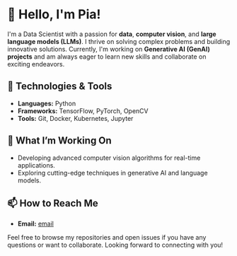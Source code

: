 # 👋 Hello, I'm Pia!




I'm a Data Scientist with a passion for **data**, **computer vision**, and **large language models (LLMs)**. I thrive on solving complex problems and building innovative solutions. Currently, I'm working on **Generative AI (GenAI) projects** and am always eager to learn new skills and collaborate on exciting endeavors.




## 🔧 Technologies & Tools
- **Languages:** Python
- **Frameworks:** TensorFlow, PyTorch, OpenCV
- **Tools:** Git, Docker, Kubernetes, Jupyter




## 🌟 What I’m Working On
- Developing advanced computer vision algorithms for real-time applications.
- Exploring cutting-edge techniques in generative AI and language models.




## 📫 How to Reach Me
- **Email:** [email](mailto:princess.jasmeenaa@gmail.com)


Feel free to browse my repositories and open issues if you have any questions or want to collaborate. Looking forward to connecting with you!

